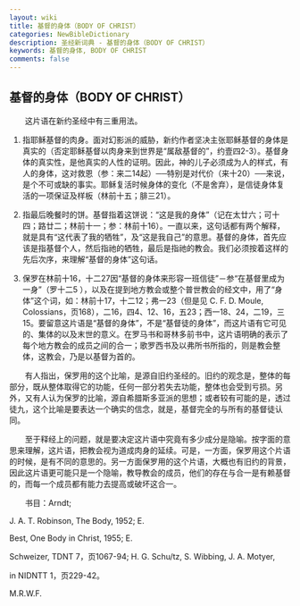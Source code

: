 ```yaml
---
layout: wiki
title: 基督的身体（BODY OF CHRIST）
categories: NewBibleDictionary
description: 圣经新词典 - 基督的身体（BODY OF CHRIST）
keywords: 基督的身体, BODY OF CHRIST
comments: false
---
```


## 基督的身体（BODY OF CHRIST）

　　这片语在新约圣经中有三重用法。

1. 指耶稣基督的肉身。面对幻影派的威胁，新约作者坚决主张耶稣基督的身体是真实的（否定耶稣基督以肉身来到世界是“属敌基督的”，约壹四2-3）。基督身体的真实性，是他真实的人性的证明。因此，神的儿子必须成为人的样式，有人的身体，这对救恩（参：来二14起）──特别是对代价（来十20）──来说，是个不可或缺的事实。耶稣复活时候身体的变化（不是舍弃），是信徒身体复活的一项保证及样板（林前十五；腓三21）。

2. 指最后晚餐时的饼。基督指着这饼说：“这是我的身体”（记在太廿六；可十四；路廿二；林前十一；参：林前十16）。一直以来，这句话都有两个解释，就是具有“这代表了我的牺牲”，及“这是我自己”的意思。基督的身体，首先应该是指基督个人，然后指祂的牺牲，最后是指祂的教会。我们必须按着这样的先后次序，来理解“基督的身体”这句话。

3. 保罗在林前十16，十二27因“基督的身体来形容一班信徒”－参“在基督里成为一身”（罗十二5 ），以及在提到地方教会或整个普世教会的经文中，用了“身体”这个词，如：林前十17，十二12；弗一23（但是见 C. F. D. Moule, Colossians，页168），二16，四4、12、16，五23；西一18、24，二19，三15。要留意这片语是“基督的身体”，不是“基督徒的身体”，而这片语有它可见的、集体的以及末世的意义。在罗马书和哥林多前书中，这片语明确的表示了每个地方教会的成员之间的合一；歌罗西书及以弗所书所指的，则是教会整体，这教会，乃是以基督为首的。

　　有人指出，保罗用的这个比喻，是源自旧约圣经的。旧约的观念是，整体的每部分，既从整体取得它的功能，任何一部分若失去功能，整体也会受到亏损。另外，又有人认为保罗的比喻，源自希腊斯多亚派的思想；或者较有可能的是，透过徒九，这个比喻是要表达一个确实的信念，就是，基督完全的与所有的基督徒认同。

　　至于释经上的问题，就是要决定这片语中究竟有多少成分是隐喻。按字面的意思来理解，这片语，把教会视为道成肉身的延续。可是，一方面，保罗用这个片语的时候，是有不同的意思的。另一方面保罗用的这个片语，大概也有旧约的背景，因此这片语更可能只是一个隐喻，教导教会的成员，他们的存在与合一是有赖基督的，而每一个成员都有能力去提高或破坏这合一。

　　书目：Arndt;

J. A. T. Robinson, The Body, 1952; E.

Best, One Body in Christ, 1955; E.

Schweizer, TDNT 7，页1067-94; H. G. Schu/tz, S. Wibbing, J. A. Motyer,

in NIDNTT 1，页229-42。

M.R.W.F.







